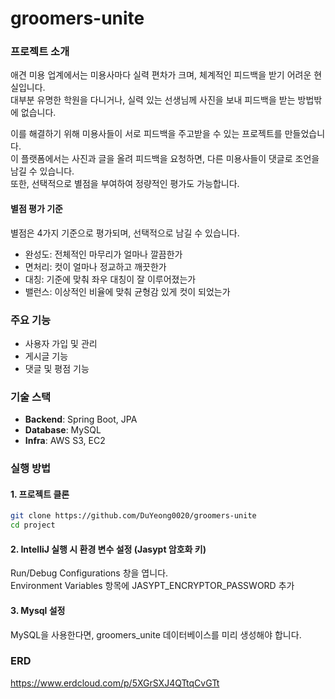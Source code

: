 # groomers-unite

### 프로젝트 소개
애견 미용 업계에서는 미용사마다 실력 편차가 크며, 체계적인 피드백을 받기 어려운 현실입니다.  
대부분 유명한 학원을 다니거나, 실력 있는 선생님께 사진을 보내 피드백을 받는 방법밖에 없습니다.

이를 해결하기 위해 미용사들이 서로 피드백을 주고받을 수 있는 프로젝트를 만들었습니다.  
이 플랫폼에서는 사진과 글을 올려 피드백을 요청하면, 다른 미용사들이 댓글로 조언을 남길 수 있습니다.  
또한, 선택적으로 별점을 부여하여 정량적인 평가도 가능합니다.  

#### 별점 평가 기준
별점은 4가지 기준으로 평가되며, 선택적으로 남길 수 있습니다.

- 완성도: 전체적인 마무리가 얼마나 깔끔한가
- 면처리: 컷이 얼마나 정교하고 깨끗한가
- 대칭: 기준에 맞춰 좌우 대칭이 잘 이루어졌는가
- 밸런스: 이상적인 비율에 맞춰 균형감 있게 컷이 되었는가

### 주요 기능
- 사용자 가입 및 관리
- 게시글 기능
- 댓글 및 평점 기능

### 기술 스택
- **Backend**: Spring Boot, JPA
- **Database**: MySQL
- **Infra**: AWS S3, EC2

### 실행 방법
#### 1. 프로젝트 클론
```bash
git clone https://github.com/DuYeong0020/groomers-unite
cd project
```
#### 2. IntelliJ 실행 시  환경 변수 설정 (Jasypt 암호화 키)
Run/Debug Configurations 창을 엽니다.  
Environment Variables 항목에 JASYPT_ENCRYPTOR_PASSWORD 추가

#### 3. Mysql 설정
MySQL을 사용한다면, groomers_unite 데이터베이스를 미리 생성해야 합니다.

### ERD
https://www.erdcloud.com/p/5XGrSXJ4QTtqCvGTt
